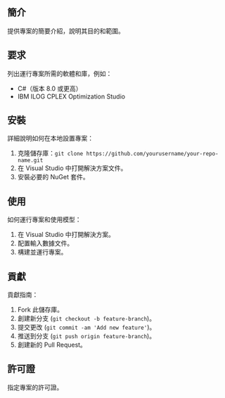 ## 簡介
提供專案的簡要介紹，說明其目的和範圍。

## 要求
列出運行專案所需的軟體和庫，例如：
- C#（版本 8.0 或更高）
- IBM ILOG CPLEX Optimization Studio

## 安裝
詳細說明如何在本地設置專案：
1. 克隆儲存庫：`git clone https://github.com/yourusername/your-repo-name.git`
2. 在 Visual Studio 中打開解決方案文件。
3. 安裝必要的 NuGet 套件。

## 使用
如何運行專案和使用模型：
1. 在 Visual Studio 中打開解決方案。
2. 配置輸入數據文件。
3. 構建並運行專案。

## 貢獻
貢獻指南：
1. Fork 此儲存庫。
2. 創建新分支 (`git checkout -b feature-branch`)。
3. 提交更改 (`git commit -am 'Add new feature'`)。
4. 推送到分支 (`git push origin feature-branch`)。
5. 創建新的 Pull Request。

## 許可證
指定專案的許可證。
